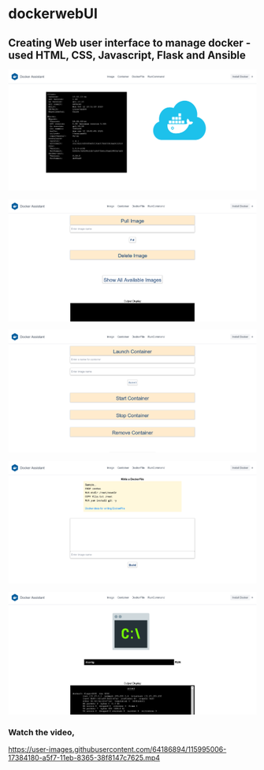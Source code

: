 # dockerwebUI
## Creating Web user interface to manage docker - used HTML, CSS, Javascript, Flask and Ansible

![](docker0.png)

![](docker1.png)

![](docker2.png)

![](docker3.png)

![](docker4.png)

### Watch the video,

https://user-images.githubusercontent.com/64186894/115995006-17384180-a5f7-11eb-8365-38f8147c7625.mp4
